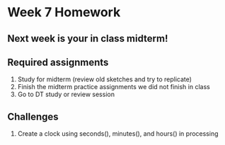 # Week 7 Homework 

## Next week is your in class midterm! 

## Required assignments
1. Study for midterm (review old sketches and try to replicate)
2. Finish the midterm practice assignments we did not finish in class 
3. Go to DT study or review session 

## Challenges 
1. Create a clock using seconds(), minutes(), and hours() in processing